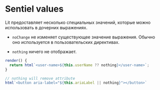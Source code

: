 # Sentiel values

Lit предоставляет несколько специальных значений, которые можно использовать в дочерних выражениях.

* `noChange` не изменяет существующее значение выражения. Обычно оно используется в пользовательских директивах.

* `nothing` ничего не отображает.

```js
render() {
  return html`<user-name>${this.userName ?? nothing}</user-name>`;
}
```

```js
// nothing will remove attribute
html`<button aria-label="${this.ariaLabel || nothing}"></button>`
```
